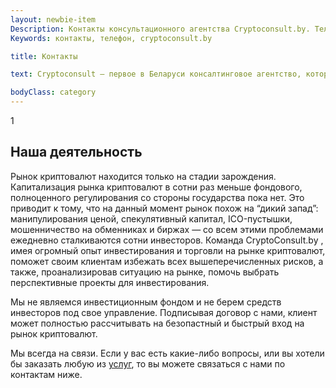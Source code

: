 ```yaml
---
layout: newbie-item
Description: Контакты консультационного агентства Cryptoconsult.by. Телефоны для связи, почта и ссылки на социальные сети.
Keywords: контакты, телефон, cryptoconsult.by

title: Контакты

text: Cryptoconsult — первое в Беларуси консалтинговое агентство, которое полностью специализируется на инвестициях в рынок криптовалют. Мы помогаем новичкам войти в рынок криптовалют, сопровождая их на всех этапах инвестирования. Покупка, хранение и продажа криптовалюты, формирование инвестиционных портфелей, участие в ICO — все это кажется слишком сложным и рискованным как для игроков фондового рынка, так и людей, незнакомых с инвестированием.

bodyClass: category
---
```

<div class="news-card">
    <div class="news-card__counter"><span>1</span></div>
<h2>Наша деятельность</h2>
<p>Рынок криптовалют находится только на стадии зарождения. Капитализация рынка криптовалют в сотни раз меньше фондового, полноценного регулирования со стороны государства пока нет. Это приводит к тому, что на данный момент рынок похож на “дикий запад”: манипулирования ценой, спекулятивный капитал, ICO-пустышки, мошенничество на обменниках и биржах — со всем этими проблемами ежедневно сталкиваются сотни инвесторов. Команда CryptoConsult.by , имея огромный опыт инвестирования и торговли на рынке криптовалют, поможет своим клиентам избежать всех вышеперечисленных рисков, а также, проанализировав ситуацию на рынке, помочь выбрать перспективные проекты для инвестирования.</p>
<p>Мы не являемся инвестиционным фондом и не берем средств инвесторов под свое управление. Подписывая договор с нами, клиент может полностью рассчитывать на безопастный и быстрый вход на рынок криптовалют.</p>
<p>Мы всегда на связи.
Если у вас есть какие-либо вопросы, или вы хотели бы заказать любую из 	<a href="/services.html">услуг</a>, то вы можете связаться с нами по контактам ниже.</p>
</div>
